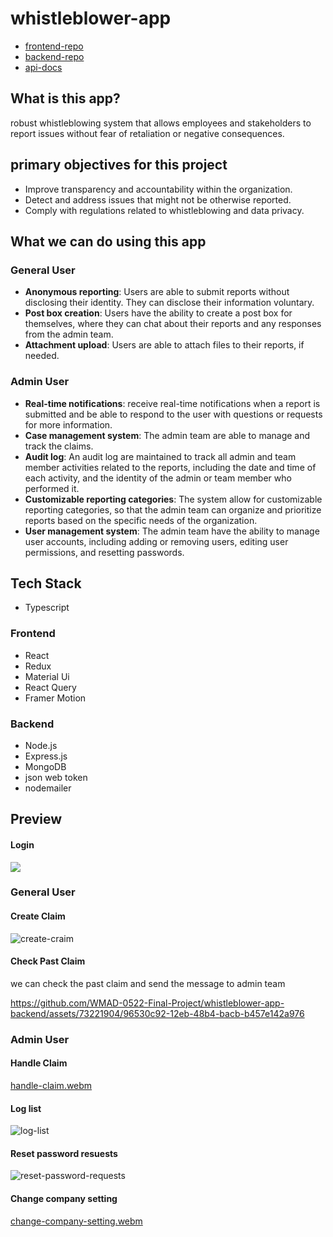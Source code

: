 # whistleblower-app
- [frontend-repo](https://github.com/WMAD-0522-Final-Project/whistleblower-app-frontend)
- [backend-repo](https://github.com/WMAD-0522-Final-Project/whistleblower-app-backend)
- [api-docs](https://github.com/WMAD-0522-Final-Project/whistleblower-app-api-documentation/wiki)
## What is this app?
robust whistleblowing system that allows employees and stakeholders to report issues without fear of retaliation or negative consequences.
## primary objectives for this project
- Improve transparency and accountability within the organization.
- Detect and address issues that might not be otherwise reported.
- Comply with regulations related to whistleblowing and data privacy.
## What we can do using this app
### General User

- **Anonymous reporting**: Users are able to submit reports without disclosing their identity. They can disclose their information voluntary.
- **Post box creation**: Users  have the ability to create a post box for themselves, where they can chat  about their reports and any responses from the admin team.
- **Attachment upload**: Users are able to attach files to their reports, if needed.




### Admin User
- **Real-time notifications**: receive real-time notifications when a report is submitted and  be able to respond to the user with questions or requests for more information.
- **Case management system**: The admin team are able to manage and track the claims.
- **Audit log**: An audit log are maintained to track all admin and team member activities related to the reports, including the date and time of each activity, and the identity of the admin or team member who performed it.
- **Customizable reporting categories**: The system  allow for customizable reporting categories, so that the admin team can organize and prioritize reports based on the specific needs of the organization.
- **User management system**: The admin team  have the ability to manage user accounts, including adding or removing users, editing user permissions, and resetting passwords.



## Tech Stack
- Typescript
### Frontend
- React
- Redux
- Material Ui
- React Query
- Framer Motion
### Backend
- Node.js
- Express.js
- MongoDB
- json web token
- nodemailer


## Preview

#### Login
<img src="https://github.com/WMAD-0522-Final-Project/whistleblower-app-backend/assets/73221904/23dc944f-7bae-4186-ba83-4d58382763a7">

### General User
#### Create Claim

![create-craim](https://github.com/WMAD-0522-Final-Project/whistleblower-app-backend/assets/73221904/677e19ee-40a7-4a42-830c-8a02f95cedc4)

#### Check Past Claim
we can check the past claim and send the message to admin team


https://github.com/WMAD-0522-Final-Project/whistleblower-app-backend/assets/73221904/96530c92-12eb-48b4-bacb-b457e142a976

### Admin User

#### Handle Claim
[handle-claim.webm](https://github.com/WMAD-0522-Final-Project/whistleblower-app-backend/assets/73221904/3f192547-ce43-4caa-8397-61e3ad5cba15)

#### Log list
![log-list](https://github.com/WMAD-0522-Final-Project/whistleblower-app-backend/assets/73221904/8648d41c-325c-4a62-a9a5-e272e324fc64)

#### Reset password resuests
![reset-password-requests](https://github.com/WMAD-0522-Final-Project/whistleblower-app-backend/assets/73221904/03e20bc7-8da0-446e-b588-4cceb904d3bf)

#### Change company setting
[change-company-setting.webm](https://github.com/WMAD-0522-Final-Project/whistleblower-app-backend/assets/73221904/fe95f9ac-eaa0-4ed1-be2a-7f35f6405c60)












